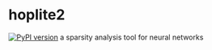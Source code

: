 # hoplite2
[![PyPI version](https://badge.fury.io/py/hoplite2.svg)](https://badge.fury.io/py/hoplite2)
a sparsity analysis tool for neural networks
